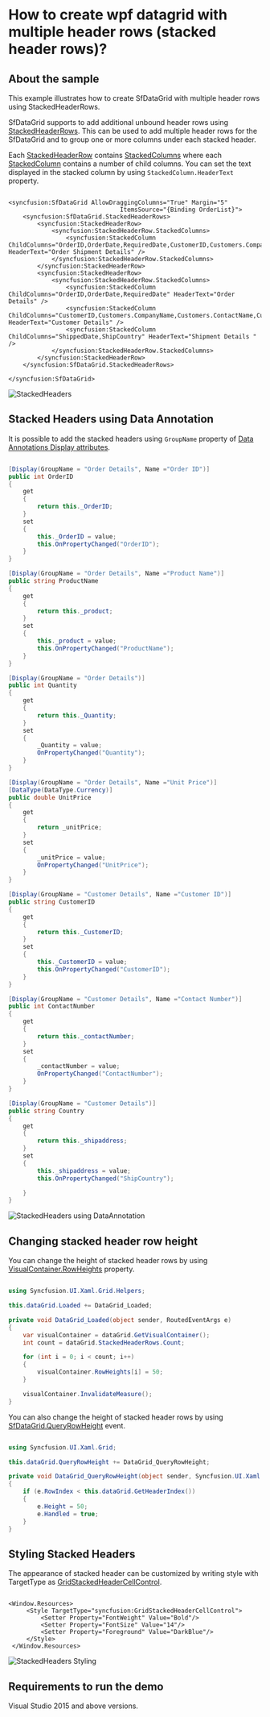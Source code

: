 # How to create wpf datagrid with multiple header rows (stacked header rows)?

## About the sample

This example illustrates how to create SfDataGrid with multiple header rows using StackedHeaderRows.

SfDataGrid supports to add additional unbound header rows using [StackedHeaderRows](http://help.syncfusion.com/cr/wpf/Syncfusion.UI.Xaml.Grid.StackedHeaderRows.html). This can be used to add multiple header rows for the SfDataGrid and to group one or more columns under each stacked header.

Each [StackedHeaderRow](http://help.syncfusion.com/cr/wpf/Syncfusion.UI.Xaml.Grid.StackedHeaderRow.html) contains [StackedColumns](https://help.syncfusion.com/cr/wpf/Syncfusion.UI.Xaml.Grid.StackedHeaderRow.html#Syncfusion_UI_Xaml_Grid_StackedHeaderRow_StackedColumns) where each [StackedColumn](http://help.syncfusion.com/cr/wpf/Syncfusion.UI.Xaml.Grid.StackedColumn.html) contains a number of child columns. You can set the text displayed in the stacked column by using `StackedColumn.HeaderText` property.

```Xaml

<syncfusion:SfDataGrid AllowDraggingColumns="True" Margin="5"
                               ItemsSource="{Binding OrderList}">
    <syncfusion:SfDataGrid.StackedHeaderRows>
        <syncfusion:StackedHeaderRow>
            <syncfusion:StackedHeaderRow.StackedColumns>
                <syncfusion:StackedColumn ChildColumns="OrderID,OrderDate,RequiredDate,CustomerID,Customers.CompanyName,Customers.ContactName,Customers.Phone,ShippedDate,ShipCountry" HeaderText="Order Shipment Details" />
            </syncfusion:StackedHeaderRow.StackedColumns>
        </syncfusion:StackedHeaderRow>
        <syncfusion:StackedHeaderRow>
            <syncfusion:StackedHeaderRow.StackedColumns>
                <syncfusion:StackedColumn ChildColumns="OrderID,OrderDate,RequiredDate" HeaderText="Order Details" />
                <syncfusion:StackedColumn ChildColumns="CustomerID,Customers.CompanyName,Customers.ContactName,Customers.Phone" HeaderText="Customer Details" />
                <syncfusion:StackedColumn ChildColumns="ShippedDate,ShipCountry" HeaderText="Shipment Details " />
            </syncfusion:StackedHeaderRow.StackedColumns>
        </syncfusion:StackedHeaderRow>
    </syncfusion:SfDataGrid.StackedHeaderRows>

</syncfusion:SfDataGrid>

```

![StackedHeaders](Images\StackedHeaders_Image.png)

## Stacked Headers using Data Annotation 

It is possible to add the stacked headers using `GroupName` property of [Data Annotations Display attributes](https://msdn.microsoft.com/en-us/library/system.componentmodel.dataannotations.displayattribute.aspx).

```c#

[Display(GroupName = "Order Details", Name ="Order ID")]
public int OrderID
{
    get
    {
        return this._OrderID;
    }
    set
    {
        this._OrderID = value;
        this.OnPropertyChanged("OrderID");
    }
}

[Display(GroupName = "Order Details", Name ="Product Name")]
public string ProductName
{
    get
    {
        return this._product;
    }
    set
    {
        this._product = value;
        this.OnPropertyChanged("ProductName");
    }
}

[Display(GroupName = "Order Details")]
public int Quantity
{
    get
    {
        return this._Quantity;
    }
    set
    {
        _Quantity = value;
        OnPropertyChanged("Quantity");
    }
}

[Display(GroupName = "Order Details", Name ="Unit Price")]
[DataType(DataType.Currency)]
public double UnitPrice
{
    get
    {
        return _unitPrice;
    }
    set
    {
        _unitPrice = value;
        OnPropertyChanged("UnitPrice");
    }
}

[Display(GroupName = "Customer Details", Name ="Customer ID")]
public string CustomerID
{
    get
    {
        return this._CustomerID;
    }
    set
    {
        this._CustomerID = value;
        this.OnPropertyChanged("CustomerID");
    }
}

[Display(GroupName = "Customer Details", Name ="Contact Number")]
public int ContactNumber
{
    get
    {
        return this._contactNumber;
    }
    set
    {
        _contactNumber = value;
        OnPropertyChanged("ContactNumber");
    }
}

[Display(GroupName = "Customer Details")]
public string Country
{
    get
    {
        return this._shipaddress;
    }
    set
    {
        this._shipaddress = value;
        this.OnPropertyChanged("ShipCountry");

    }
}

```

![StackedHeaders using DataAnnotation](Images\StackedHeaders_DataAnnotation_Image.png)

## Changing stacked header row height 

You can change the height of stacked header rows by using [VisualContainer.RowHeights](https://help.syncfusion.com/cr/wpf/Syncfusion.UI.Xaml.Grid.VisualContainer.html#Syncfusion_UI_Xaml_Grid_VisualContainer_RowHeights) property.

```c#

using Syncfusion.UI.Xaml.Grid.Helpers;

this.dataGrid.Loaded += DataGrid_Loaded;

private void DataGrid_Loaded(object sender, RoutedEventArgs e)
{
    var visualContainer = dataGrid.GetVisualContainer();
    int count = dataGrid.StackedHeaderRows.Count;

    for (int i = 0; i < count; i++)
    {
        visualContainer.RowHeights[i] = 50;
    }

    visualContainer.InvalidateMeasure();
}

```

You can also change the height of stacked header rows by using [SfDataGrid.QueryRowHeight](https://help.syncfusion.com/cr/wpf/Syncfusion.UI.Xaml.Grid.SfDataGrid.html) event.

```c#

using Syncfusion.UI.Xaml.Grid;

this.dataGrid.QueryRowHeight += DataGrid_QueryRowHeight;

private void DataGrid_QueryRowHeight(object sender, Syncfusion.UI.Xaml.Grid.QueryRowHeightEventArgs e)
{
    if (e.RowIndex < this.dataGrid.GetHeaderIndex())
    {
        e.Height = 50;
        e.Handled = true;
    }
}

```

## Styling Stacked Headers

The appearance of stacked header can be customized by writing style with TargetType as [GridStackedHeaderCellControl](http://help.syncfusion.com/cr/wpf/Syncfusion.UI.Xaml.Grid.GridStackedHeaderCellControl.html).

```Xaml

<Window.Resources>
     <Style TargetType="syncfusion:GridStackedHeaderCellControl">
         <Setter Property="FontWeight" Value="Bold"/>
         <Setter Property="FontSize" Value="14"/>
         <Setter Property="Foreground" Value="DarkBlue"/>
     </Style>
 </Window.Resources>

```

![StackedHeaders Styling](Images\StackedHeaders_Styling_Image.png)

## Requirements to run the demo 

Visual Studio 2015 and above versions.

